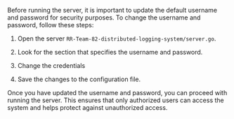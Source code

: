 Before running the server, it is important to update the default username and password for security purposes. To change the username and password, follow these steps:

1. Open the server  `RR-Team-82-distributed-logging-system/server.go`.

2. Look for the section that specifies the username and password.

3. Change the credentials

4. Save the changes to the configuration file.

Once you have updated the username and password, you can proceed with running the server. This ensures that only authorized users can access the system and helps protect against unauthorized access.